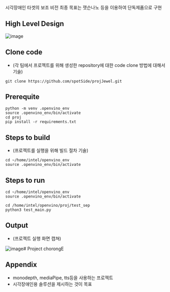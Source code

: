 시각장애인 타겟의 보조 비전
최종 목표는 잿슨나노 등을 이용하여 단독제품으로 구현

## High Level Design

![image](https://github.com/spotSide/proj_ChorongE/blob/main/pic/%EC%8A%A4%ED%81%AC%EB%A6%B0%EC%83%B7%202024-12-19%2015-47-06.png)

## Clone code

* (각 팀에서 프로젝트를 위해 생성한 repository에 대한 code clone 방법에 대해서 기술)

```shell
git clone https://github.com/spotSide/projJewel.git
```

## Prerequite


```shell
python -m venv .openvino_env
source .openvino_env/bin/activate
cd proj
pip install -r requirements.txt
```

## Steps to build

* (프로젝트를 실행을 위해 빌드 절차 기술)

```shell
cd ~/home/intel/openvino_env
source .openvino_env/bin/activate
```

## Steps to run


```shell
cd ~/home/intel/openvino_env
source .openvino_env/bin/activate

cd /home/intel/openvino/proj/test_sep
python3 test_main.py 
```

## Output

* (프로젝트 실행 화면 캡쳐)

![image](https://github.com/user-attachments/assets/23db5374-eac4-4dbc-9d74-d7aaf0f48af5)# Project chorongE

## Appendix

* monodepth, mediaPipe, tts등을 사용하는 프로젝트
* 시각장애인용 솔루션을 제시하는 것이 목표
